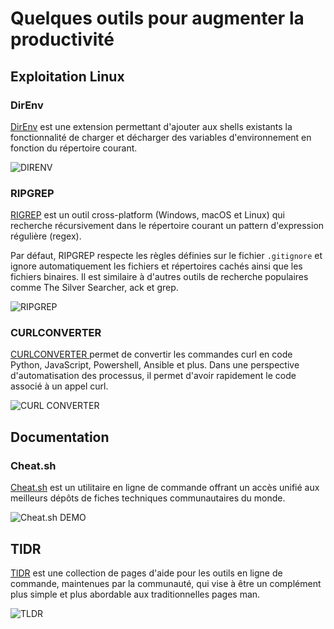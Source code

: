 # Quelques outils pour augmenter la productivité

## Exploitation Linux 

### DirEnv

[DirEnv](https://direnv.net/) est une extension permettant d'ajouter aux shells existants la fonctionnalité de charger et décharger des variables d'environnement en fonction du répertoire courant.

![DIRENV](/img/part/01/06/direnv.png)


### RIPGREP

[RIGREP](https://github.com/BurntSushi/ripgrep) est un outil cross-platform (Windows, macOS et Linux) qui recherche récursivement dans le répertoire courant un pattern d'expression régulière (regex). 

Par défaut, RIPGREP respecte les règles définies sur le fichier `.gitignore` et ignore automatiquement les fichiers et répertoires cachés ainsi que les fichiers binaires. Il est similaire à d'autres outils de recherche populaires comme The Silver Searcher, ack et grep.

![RIPGREP](/img/part/01/06/ripgrep.png)


### CURLCONVERTER

[CURLCONVERTER ](https://curlconverter.com/) permet de convertir les commandes curl en code Python, JavaScript, Powershell, Ansible et plus. Dans une perspective d'automatisation des processus, il permet d'avoir rapidement le code associé à un appel curl.

![CURL CONVERTER](/img/part/01/06/curl_converter.png)


## Documentation

### Cheat.sh

[Cheat.sh](https://github.com/chubin/cheat.sh) est un utilitaire en ligne de commande offrant un accès unifié aux meilleurs dépôts de fiches techniques communautaires du monde.

![Cheat.sh DEMO](/img/part/01/06/cheat_cheet_sh.png)

## TlDR

[TlDR](https://github.com/tldr-pages/tldr) est une collection de pages d'aide pour les outils en ligne de commande, maintenues par la communauté, qui vise à être un complément plus simple et plus abordable aux traditionnelles pages man.

![TLDR ](/img/part/01/06/tldr-dark.png)


